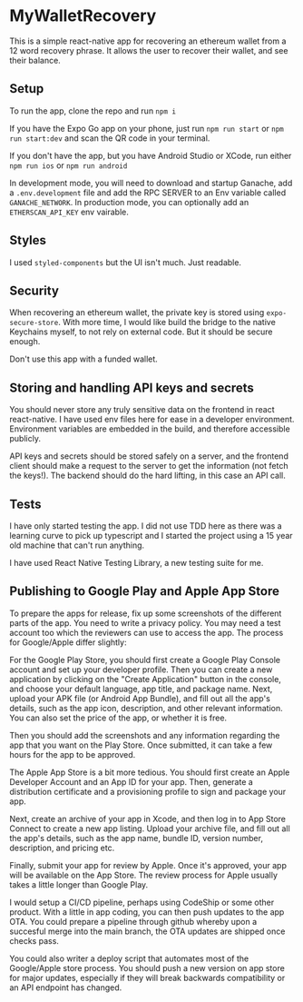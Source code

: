 # MyWalletRecovery

This is a simple react-native app for recovering an ethereum wallet from a 12 word recovery phrase. It allows the user to recover their wallet, and see their balance.

## Setup

To run the app, clone the repo and run `npm i`

If you have the Expo Go app on your phone, just run `npm run start` or `npm run start:dev` and scan the QR code in your terminal.

If you don't have the app, but you have Android Studio or XCode, run either `npm run ios` or `npm run android`

In development mode, you will need to download and startup Ganache, add a `.env.development` file and add the RPC SERVER to an Env variable called `GANACHE_NETWORK`. In production mode, you can optionally add an `ETHERSCAN_API_KEY` env vairable.

## Styles

I used `styled-components` but the UI isn't much. Just readable.

## Security

When recovering an ethereum wallet, the private key is stored using `expo-secure-store`. With more time, I would like build the bridge to the native Keychains myself, to not rely on external code. But it should be secure enough.

Don't use this app with a funded wallet.

## Storing and handling API keys and secrets

You should never store any truly sensitive data on the frontend in react react-native. I have used env files here for ease in a developer environment. Environment variables are embedded in the build, and therefore accessible publicly.

API keys and secrets should be stored safely on a server, and the frontend client should make a request to the server to get the information (not fetch the keys!). The backend should do the hard lifting, in this case an API call.

## Tests

I have only started testing the app. I did not use TDD here as there was a learning curve to pick up typescript and I started the project using a 15 year old machine that can't run anything.

I have used React Native Testing Library, a new testing suite for me.

## Publishing to Google Play and Apple App Store

To prepare the apps for release, fix up some screenshots of the different parts of the app. You need to write a privacy policy. You may need a test account too which the reviewers can use to access the app. The process for Google/Apple differ slightly:

For the Google Play Store, you should first create a Google Play Console account and set up your developer profile. Then you can create a new application by clicking on the "Create Application" button in the console, and choose your default language, app title, and package name. Next, upload your APK file (or Android App Bundle), and fill out all the app's details, such as the app icon, description, and other relevant information. You can also set the price of the app, or whether it is free.

Then you should add the screenshots and any information regarding the app that you want on the Play Store. Once submitted, it can take a few hours for the app to be approved.

The Apple App Store is a bit more tedious. You should first create an Apple Developer Account and an App ID for your app. Then, generate a distribution certificate and a provisioning profile to sign and package your app.

Next, create an archive of your app in Xcode, and then log in to App Store Connect to create a new app listing. Upload your archive file, and fill out all the app's details, such as the app name, bundle ID, version number, description, and pricing etc.

Finally, submit your app for review by Apple. Once it's approved, your app will be available on the App Store. The review process for Apple usually takes a little longer than Google Play.

I would setup a CI/CD pipeline, perhaps using CodeShip or some other product. With a little in app coding, you can then push updates to the app OTA. You could prepare a pipeline through github whereby upon a succesful merge into the main branch, the OTA updates are shipped once checks pass.

You could also writer a deploy script that automates most of the Google/Apple store process. You should push a new version on app store for major updates, especially if they will break backwards compatibility or an API endpoint has changed.

